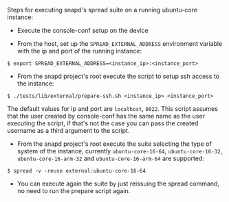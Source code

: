 Steps for executing snapd's spread suite on a running ubuntu-core instance:

* Execute the console-conf setup on the device

* From the host, set up the `SPREAD_EXTERNAL_ADDRESS` environment variable with
the ip and port of the running instance:
```
$ export SPREAD_EXTERNAL_ADDRESS=<instance_ip>:<instance_port>
```
* From the snapd project's root execute the script to setup ssh access to the
instance:
```
$ ./tests/lib/external/prepare-ssh.sh <instance_ip> <instance_port>
```
The default values for ip and port are `localhost`, `8022`. This script assumes that
the user created by console-conf has the same name as the user executing the
script, if that's not the case you can pass the created username as a third argument
to the script.

* From the snapd project's root execute the suite selecting the type of system of
the instance, currently `ubuntu-core-16-64`, `ubuntu-core-16-32`, `ubuntu-core-16-arm-32` and `ubuntu-core-16-arm-64` are supported:
```
$ spread -v -reuse external:ubuntu-core-16-64
```
* You can execute again the suite by just reissuing the spread command, no need
to run the prepare script again.
